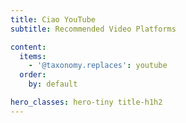 ```yaml
---
title: Ciao YouTube
subtitle: Recommended Video Platforms

content:
  items:
    - '@taxonomy.replaces': youtube
  order:
    by: default

hero_classes: hero-tiny title-h1h2
---
```

